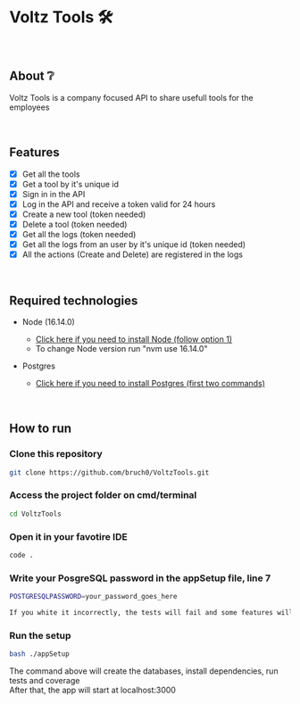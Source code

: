 # Voltz Tools 🛠️

</br>

## About ❔

Voltz Tools is a company focused API to share usefull tools for the employees

</br>

## Features

- [x] Get all the tools
- [x] Get a tool by it's unique id
- [x] Sign in in the API
- [x] Log in the API and receive a token valid for 24 hours
- [x] Create a new tool (token needed)
- [x] Delete a tool (token needed)
- [x] Get all the logs (token needed)
- [x] Get all the logs from an user by it's unique id (token needed)
- [x] All the actions (Create and Delete) are registered in the logs

</br>

## Required technologies

- Node (16.14.0)

  - <a href="https://www.digitalocean.com/community/tutorials/how-to-install-node-js-on-ubuntu-20-04-pt" target="_blank">Click here if you need to install Node (follow option 1)</a>
  - To change Node version run "nvm use 16.14.0"

- Postgres
  - <a href="https://www.hostinger.com.br/tutoriais/instalar-postgresql-ubuntu" target="_blank">Click here if you need to install Postgres (first two commands)</a>

</br>

## How to run

### Clone this repository

```bash
git clone https://github.com/bruch0/VoltzTools.git
```

### Access the project folder on cmd/terminal

```bash
cd VoltzTools
```

### Open it in your favotire IDE

```bash
code .
```

### Write your PosgreSQL password in the appSetup file, line 7

```bash
POSTGRESQLPASSWORD=your_password_goes_here

If you white it incorrectly, the tests will fail and some features will not work
```

### Run the setup

```bash
bash ./appSetup
```

The command above will create the databases, install dependencies, run tests and coverage
<br>
After that, the app will start at localhost:3000
